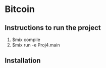 # Bitcoin

## Instructions to run the project
1) $mix compile
2) $mix run -e Proj4.main

## Installation
